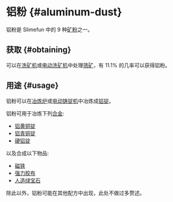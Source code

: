# 铝粉 {#aluminum-dust}

铝粉是 Slimefun 中的 9 种[矿粉](/Dusts)之一。

## 获取 {#obtaining}

可以在[洗矿机](/Ore-Washer)或[电动洗矿机](/Electric-Dust-Washer)中处理[筛矿](/Sifted-Ore)，有 11.1% 的几率可以获得铝粉。

## 用途 {#usage}

铝粉可以在[冶炼炉](/Smeltery)或[电动铸锭机](/Electric-Ingot-Factory)中冶炼成[铝锭](/Aluminum-Ingot)。

铝粉可用于冶炼下列[合金](/Ingots#alloys):

* [铝黄铜锭](/Aluminum-Brass-Ingot)
* [铝青铜锭](/Aluminum-Bronze-Ingot)
* [硬铝锭](/Duralumin-Ingot)

以及合成以下物品:

* [磁铁](/Magnet)
* [强力胶布](/Miscellaneous-Items)
* [人造绿宝石](/Synthetic-Emerald)

除此以外，铝粉可能在其他配方中出现，此处不做过多赘述。
